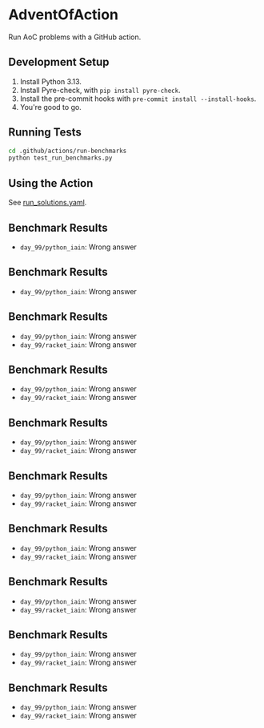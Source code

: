 # AdventOfAction

Run AoC problems with a GitHub action.

## Development Setup

1. Install Python 3.13.
2. Install Pyre-check, with `pip install pyre-check`.
3. Install the pre-commit hooks with `pre-commit install --install-hooks`.
4. You're good to go.

## Running Tests

```bash
cd .github/actions/run-benchmarks
python test_run_benchmarks.py
```

## Using the Action

See [run_solutions.yaml](.github/workflows/run_solutions.yaml).

## Benchmark Results
- `day_99/python_iain`: Wrong answer

## Benchmark Results
- `day_99/python_iain`: Wrong answer

## Benchmark Results
- `day_99/python_iain`: Wrong answer
- `day_99/racket_iain`: Wrong answer

## Benchmark Results
- `day_99/python_iain`: Wrong answer
- `day_99/racket_iain`: Wrong answer

## Benchmark Results
- `day_99/python_iain`: Wrong answer
- `day_99/racket_iain`: Wrong answer

## Benchmark Results
- `day_99/python_iain`: Wrong answer
- `day_99/racket_iain`: Wrong answer

## Benchmark Results
- `day_99/python_iain`: Wrong answer
- `day_99/racket_iain`: Wrong answer

## Benchmark Results
- `day_99/python_iain`: Wrong answer
- `day_99/racket_iain`: Wrong answer

## Benchmark Results
- `day_99/python_iain`: Wrong answer
- `day_99/racket_iain`: Wrong answer

## Benchmark Results
- `day_99/python_iain`: Wrong answer
- `day_99/racket_iain`: Wrong answer
